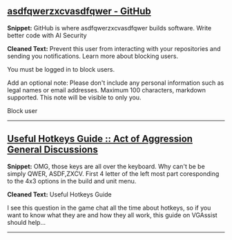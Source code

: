 ## [asdfqwerzxcvasdfqwer - GitHub](https://github.com/asdfqwerzxcvasdfqwer)
**Snippet:** GitHub is where asdfqwerzxcvasdfqwer builds software. Write better code with AI Security

**Cleaned Text:**
Prevent this user from interacting with your repositories and sending you notifications. Learn more about blocking users.

You must be logged in to block users.

Add an optional note: Please don't include any personal information such as legal names or email addresses. Maximum 100 characters, markdown supported. This note will be visible to only you.

Block user

---

## [Useful Hotkeys Guide :: Act of Aggression General Discussions](https://steamcommunity.com/app/318020/discussions/0/517141882721333526/)
**Snippet:** OMG, those keys are all over the keyboard. Why can't be be simply QWER, ASDF,ZXCV. First 4 letter of the left most part coresponding to the 4x3 options in the build and unit menu.

**Cleaned Text:**
Useful Hotkeys Guide

I see this question in the game chat all the time about hotkeys, so if you want to know what they are and how they all work, this guide on VGAssist should help...

---
